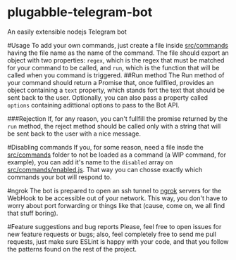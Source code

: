 # plugabble-telegram-bot
An easily extensible nodejs Telegram bot

#Usage
To add your own commands, just create a file inside [src/commands](src/commands) having the file name as the name of the command.
The file should export an object with two properties: `regex`, which is the regex that must be matched for your command to be called, and `run`, which is the function that will be called when you command is triggered.
##Run method
The Run method of your command should return a Promise that, once fullfiled, provides an object containing a `text` property, which stands fort the text that should be sent back to the user. Optionally, you can also pass a property called `options` containing adittional options to pass to the Bot API.

###Rejection
If, for any reason, you can't fullfill the promise returned by the `run` method, the reject method should be called only with a string that will be sent back to the user with a nice message.

#Disabling commands
If you, for some reason, need a file insde the [src/commands](src/commands) folder to not be loaded as a command (a WIP command, for example), you can add it's name to the `disabled` array on [src/commands/enabled.js](src/commands/enabled.js). That way you can chosse exactly which commands your bot will respond to.

#ngrok
The bot is prepared to open an ssh tunnel to [ngrok](http://ngrok.com) servers for the WebHook to be accessible out of your network. This way, you don't have to worry about port forwarding or things like that (cause, come on, we all find that stuff boring).

#Feature suggestions and bug reports
Please, feel free to open issues for new feature requests or bugs; also, feel completely free to send me pull requests, just make sure ESLint is happy with your code, and that you follow the patterns found on the rest of the project.
